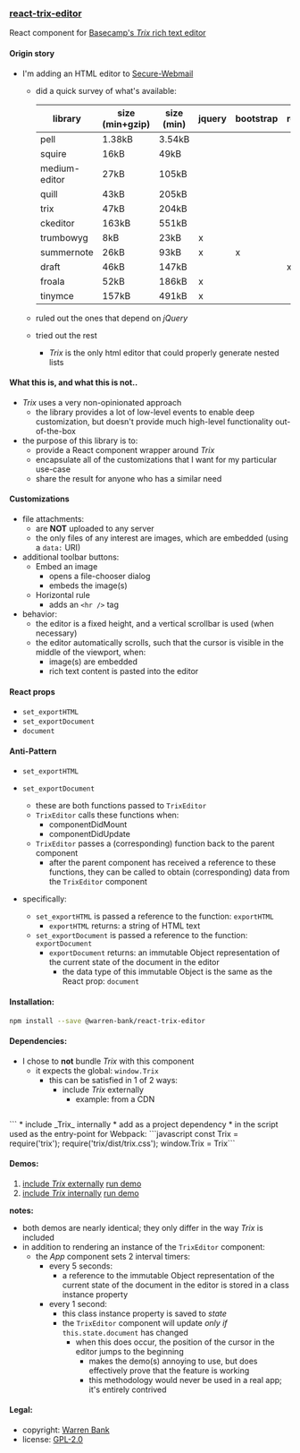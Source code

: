 ### [react-trix-editor](https://github.com/warren-bank/react-trix-editor)

React component for [Basecamp's _Trix_ rich text editor](https://github.com/basecamp/trix)

#### Origin story

* I'm adding an HTML editor to [Secure-Webmail](https://github.com/warren-bank/Secure-Webmail)
  * did a quick survey of what's available:

    | library       | size (min+gzip) | size (min) | jquery | bootstrap | react | link |
    |---------------|-----------------|------------|--------|-----------|-------|------|
    | pell          | 1.38kB          | 3.54kB     |        |           |       | https://github.com/jaredreich/pell |
    | squire        | 16kB            | 49kB       |        |           |       | https://github.com/neilj/Squire |
    | medium-editor | 27kB            | 105kB      |        |           |       | https://github.com/yabwe/medium-editor |
    | quill         | 43kB            | 205kB      |        |           |       | https://github.com/quilljs/quill |
    | trix          | 47kB            | 204kB      |        |           |       | https://github.com/basecamp/trix |
    | ckeditor      | 163kB           | 551kB      |        |           |       | https://ckeditor.com |
    | trumbowyg     | 8kB             | 23kB       | x      |           |       | https://github.com/Alex-D/Trumbowyg |
    | summernote    | 26kB            | 93kB       | x      | x         |       | https://github.com/summernote/summernote |
    | draft         | 46kB            | 147kB      |        |           | x     | https://github.com/facebook/draft-js |
    | froala        | 52kB            | 186kB      | x      |           |       | https://github.com/froala/wysiwyg-editor |
    | tinymce       | 157kB           | 491kB      | x      |           |       | https://github.com/tinymce/tinymce |
  * ruled out the ones that depend on _jQuery_
  * tried out the rest
    * _Trix_ is the only html editor that could properly generate nested lists

#### What this is, and what this is not..

* _Trix_ uses a very non-opinionated approach
  * the library provides a lot of low-level events to enable deep customization, but doesn't provide much high-level functionality out-of-the-box
* the purpose of this library is to:
  * provide a React component wrapper around _Trix_
  * encapsulate all of the customizations that I want for my particular use-case
  * share the result for anyone who has a similar need

#### Customizations

* file attachments:
  * are __NOT__ uploaded to any server
  * the only files of any interest are images, which are embedded (using a `data:` URI)
* additional toolbar buttons:
  * Embed an image
    * opens a file-chooser dialog
    * embeds the image(s)
  * Horizontal rule
    * adds an `<hr />` tag
* behavior:
  * the editor is a fixed height, and a vertical scrollbar is used (when necessary)
  * the editor automatically scrolls, such that the cursor is visible in the middle of the viewport, when:
    * image(s) are embedded
    * rich text content is pasted into the editor

#### React props

* `set_exportHTML`
* `set_exportDocument`
* `document`

#### Anti-Pattern

* `set_exportHTML`
* `set_exportDocument`
  * these are both functions passed to `TrixEditor`
  * `TrixEditor` calls these functions when:
    * componentDidMount
    * componentDidUpdate
  * `TrixEditor` passes a (corresponding) function back to the parent component
    * after the parent component has received a reference to these functions, they can be called to obtain (corresponding) data from the `TrixEditor` component

* specifically:
  * `set_exportHTML` is passed a reference to the function: `exportHTML`
    * `exportHTML` returns: a string of HTML text
  * `set_exportDocument` is passed a reference to the function: `exportDocument`
    * `exportDocument` returns: an immutable Object representation of the current state of the document in the editor
      * the data type of this immutable Object is the same as the React prop: `document`

#### Installation:

```bash
npm install --save @warren-bank/react-trix-editor
```

#### Dependencies:

* I chose to __not__ bundle _Trix_ with this component
  * it expects the global: `window.Trix`
    * this can be satisfied in 1 of 2 ways:
      * include _Trix_ externally
        * example: from a CDN
          ```html
<link rel="stylesheet" href="https://cdnjs.cloudflare.com/ajax/libs/trix/1.0.0/trix.css" />
<script src="https://cdnjs.cloudflare.com/ajax/libs/trix/1.0.0/trix.js"></script>```
      * include _Trix_ internally
        * add as a project dependency
        * in the script used as the entry-point for Webpack:
          ```javascript
const Trix = require('trix'); require('trix/dist/trix.css');
window.Trix = Trix```

#### Demos:

1. [include _Trix_ externally](https://github.com/warren-bank/react-trix-editor/blob/master/demos/1-trix-global/src/index.js)
   [run demo](https://cdn.jsdelivr.net/gh/warren-bank/react-trix-editor/demos/1-trix-global/dist/index.html)
2. [include _Trix_ internally](https://github.com/warren-bank/react-trix-editor/blob/master/demos/2-trix-bundle/src/index.js)
   [run demo](https://cdn.jsdelivr.net/gh/warren-bank/react-trix-editor/demos/2-trix-bundle/dist/index.html)

__notes:__

* both demos are nearly identical; they only differ in the way _Trix_ is included
* in addition to rendering an instance of the `TrixEditor` component:
  * the _App_ component sets 2 interval timers:
    * every 5 seconds:
      * a reference to the immutable Object representation of the current state of the document in the editor is stored in a class instance property
    * every 1 second:
      * this class instance property is saved to _state_
      * the `TrixEditor` component will update _only if_ `this.state.document` has changed
        * when this does occur, the position of the cursor in the editor jumps to the beginning
          * makes the demo(s) annoying to use, but does effectively prove that the feature is working
          * this methodology would never be used in a real app; it's entirely contrived

#### Legal:

* copyright: [Warren Bank](https://github.com/warren-bank)
* license: [GPL-2.0](https://www.gnu.org/licenses/old-licenses/gpl-2.0.txt)
